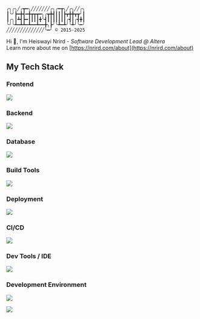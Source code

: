 ```
╭╮╭╮╱╭┳━╮╱╱╱╱╱╱╱╭╮╭━┳╮╱╭╮╱╱╭╮
┃╰╯┣━╋┫━╋┳┳┳━╮╭┳╋┫┃┃┃┣┳╋╋┳┳╯┃
┃╭╮┃┻┫┣━┃┃┃┃╋╰┫┃┃┃┃┃┃┃╭┫┃╭┫╋┃
╰╯╰┻━┻┻━┻━━┻━━╋╮┣╯╰┻━┻╯╰┻╯╰━╯
╱╱╱╱╱╱╱╱╱╱╱╱╱╱╰━╯ © 2015-2025
```
Hi 👋, I'm Heiswayi Nrird - _Software Development Lead @ Altera_<br>
Learn more about me on [https://nrird.com/about](https://nrird.com/about)

## My Tech Stack

### Frontend
![](https://skillicons.dev/icons?i=html,css,sass,js,ts,jquery,react,angular,tailwind,vite,bootstrap,materialui,svg,less,dart)

### Backend
![](https://skillicons.dev/icons?i=cs,py,ruby,php,dotnet,nodejs,express,fastapi,rails,kafka,rabbitmq,firebase)

### Database
![](https://skillicons.dev/icons?i=mysql,sqlite,redis,postgres,mongodb)

### Build Tools
![](https://skillicons.dev/icons?i=npm,yarn,pnpm,gulp,vite,webpack,gradle,maven,cmake,babel,electron,md,flutter)

### Deployment
![](https://skillicons.dev/icons?i=aws,azure,cloudflare,docker,kubernetes,netlify,openstack,terraform,vercel,nginx)

### CI/CD
![](https://skillicons.dev/icons?i=githubactions,gitlab,jenkins,bash,git,powershell)

### Dev Tools / IDE
![](https://skillicons.dev/icons?i=vscode,visualstudio)

### Development Environment
![](https://skillicons.dev/icons?i=arduino,codepen,discord,linux,windows,raspberrypi)

![](https://hit.yhype.me/github/profile?account_id=13794983)
